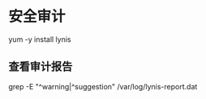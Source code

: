# 安全审计

yum -y install lynis

## 查看审计报告

grep -E "^warning|^suggestion" /var/log/lynis-report.dat 


